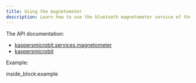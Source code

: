 ```yaml
---
title: Using the magnetometer
description: Learn how to use the bluetooth magnetometer service of the micro:bit from python (by example)
---
```


The API documentation: 

- [kaspersmicrobit.services.magnetometer](../reference/services/magnetometer/)
- [kaspersmicrobit](../reference/kaspersmicrobit)

Example:

<!--codeinclude-->
[](../examples/microbit-magnetometer.py) inside_block:example
<!--/codeinclude-->
